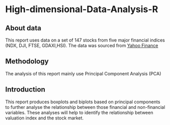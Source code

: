 # High-dimensional-Data-Analysis-R

## About data
This report uses data on a set of 147 stocks from five major financial indices (NDX, DJI, FTSE, GDAXI,HSI). The data was sourced from [Yahoo Finance](https://au.finance.yahoo.com/)


## Methodology
The analysis of this report mainly use Principal Component Analysis (PCA) 

## Introduction
This report produces boxplots and biplots based on principal components to further analyse the relationship between those financial and non-financial variables. These analyses will help to identify the relationship between valuation index and the stock market.